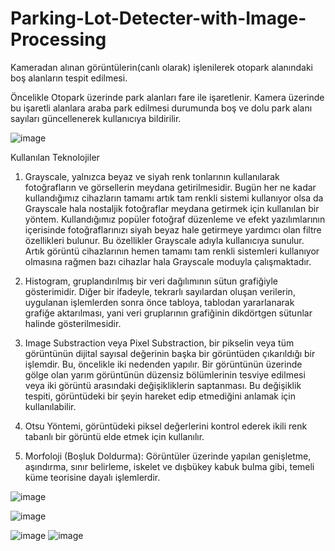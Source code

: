 # Parking-Lot-Detecter-with-Image-Processing
Kameradan alınan görüntülerin(canlı olarak) işlenilerek otopark alanındaki boş alanların tespit edilmesi. 

  Öncelikle Otopark üzerinde park alanları fare ile işaretlenir. Kamera üzerinde bu işaretli alanlara araba park edilmesi durumunda boş ve dolu park alanı sayıları 
güncellenerek kullanıcıya bildirilir.

![image](https://github.com/sinansa91/Parking-Lot-Detecter-with-Image-Processing/blob/master/Images/4.PNG)

Kullanılan Teknolojiler

1) Grayscale, yalnızca beyaz ve siyah renk tonlarının kullanılarak fotoğrafların ve görsellerin meydana getirilmesidir. Bugün her ne kadar kullandığımız cihazların tamamı artık tam renkli sistemi kullanıyor olsa da Grayscale hala nostaljik fotoğraflar meydana getirmek için kullanılan bir yöntem. Kullandığımız popüler fotoğraf düzenleme ve efekt yazılımlarının içerisinde fotoğraflarınızı siyah beyaz hale getirmeye yardımcı olan filtre özellikleri bulunur. Bu özellikler Grayscale adıyla kullanıcıya sunulur.
Artık görüntü cihazlarının hemen tamamı tam renkli sistemleri kullanıyor olmasına rağmen bazı cihazlar hala Grayscale moduyla çalışmaktadır.

2) Histogram, gruplandırılmış bir veri dağılımının sütun grafiğiyle gösterimidir. Diğer bir ifadeyle, tekrarlı sayılardan oluşan verilerin, uygulanan işlemlerden sonra önce tabloya, tablodan yararlanarak grafiğe aktarılması, yani veri gruplarının grafiğinin dikdörtgen sütunlar halinde gösterilmesidir.

3) Image Substraction veya Pixel Substraction, bir pikselin veya tüm görüntünün dijital sayısal değerinin başka bir görüntüden çıkarıldığı bir işlemdir. Bu, öncelikle iki nedenden  yapılır. Bir görüntünün üzerinde gölge olan yarım görüntünün düzensiz bölümlerinin tesviye edilmesi veya iki görüntü arasındaki değişikliklerin saptanması. Bu değişiklik tespiti, görüntüdeki bir şeyin hareket edip etmediğini anlamak için kullanılabilir.

4) Otsu Yöntemi, görüntüdeki piksel değerlerini kontrol ederek ikili renk tabanlı bir görüntü elde etmek için kullanılır.

5) Morfoloji (Boşluk Doldurma): Görüntüler üzerinde yapılan genişletme, aşındırma, sınır belirleme, iskelet ve dışbükey kabuk bulma gibi, temeli küme teorisine dayalı işlemlerdir.

![image](https://github.com/sinansa91/Parking-Lot-Detecter-with-Image-Processing/blob/master/Images/1.png)

![image](https://github.com/sinansa91/Parking-Lot-Detecter-with-Image-Processing/blob/master/Images/3.PNG)


![image](https://github.com/sinansa91/Parking-Lot-Detecter-with-Image-Processing/blob/master/Images/Boş.jpg)
![image](https://github.com/sinansa91/Parking-Lot-Detecter-with-Image-Processing/blob/master/Images/Dolu.jpg)
